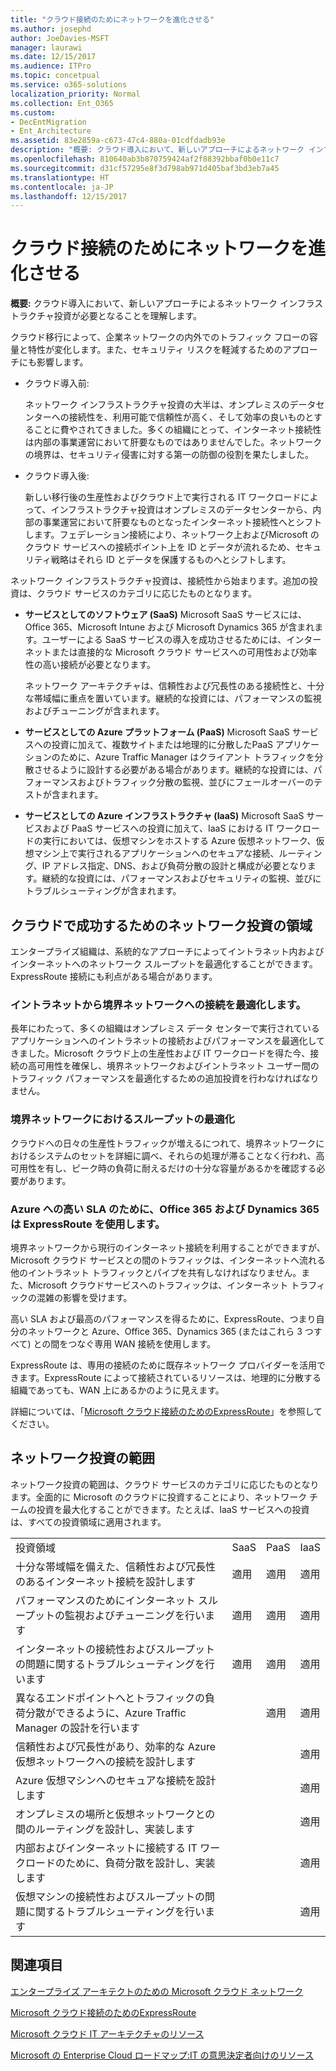 ```yaml
---
title: "クラウド接続のためにネットワークを進化させる"
ms.author: josephd
author: JoeDavies-MSFT
manager: laurawi
ms.date: 12/15/2017
ms.audience: ITPro
ms.topic: concetpual
ms.service: o365-solutions
localization_priority: Normal
ms.collection: Ent_O365
ms.custom:
- DecEntMigration
- Ent_Architecture
ms.assetid: 83e2859a-c673-47c4-880a-01cdfdadb93e
description: "概要: クラウド導入において、新しいアプローチによるネットワーク インフラストラクチャ投資が必要となることを理解します。"
ms.openlocfilehash: 810640ab3b870759424af2f88392bbaf0b0e11c7
ms.sourcegitcommit: d31cf57295e8f3d798ab971d405baf3bd3eb7a45
ms.translationtype: HT
ms.contentlocale: ja-JP
ms.lasthandoff: 12/15/2017
---
```

# <a name="evolving-your-network-for-cloud-connectivity"></a>クラウド接続のためにネットワークを進化させる

 **概要:** クラウド導入において、新しいアプローチによるネットワーク インフラストラクチャ投資が必要となることを理解します。
  
クラウド移行によって、企業ネットワークの内外でのトラフィック フローの容量と特性が変化します。また、セキュリティ リスクを軽減するためのアプローチにも影響します。
  
- クラウド導入前:
    
    ネットワーク インフラストラクチャ投資の大半は、オンプレミスのデータセンターへの接続性を、利用可能で信頼性が高く、そして効率の良いものとすることに費やされてきました。多くの組織にとって、インターネット接続性は内部の事業運営において肝要なものではありませんでした。ネットワークの境界は、セキュリティ侵害に対する第一の防御の役割を果たしました。
    
- クラウド導入後:
    
    新しい移行後の生産性およびクラウド上で実行される IT ワークロードによって、インフラストラクチャ投資はオンプレミスのデータセンターから、内部の事業運営において肝要なものとなったインターネット接続性へとシフトします。フェデレーション接続により、ネットワーク上およびMicrosoft のクラウド サービスへの接続ポイント上を ID とデータが流れるため、セキュリティ戦略はそれら ID とデータを保護するものへとシフトします。
    
ネットワーク インフラストラクチャ投資は、接続性から始まります。追加の投資は、クラウド サービスのカテゴリに応じたものとなります。
  
- **サービスとしてのソフトウェア (SaaS)** Microsoft SaaS サービスには、Office 365、Microsoft Intune および Microsoft Dynamics 365 が含まれます。ユーザーによる SaaS サービスの導入を成功させるためには、インターネットまたは直接的な Microsoft クラウド サービスへの可用性および効率性の高い接続が必要となります。
    
    ネットワーク アーキテクチャは、信頼性および冗長性のある接続性と、十分な帯域幅に重点を置いています。継続的な投資には、パフォーマンスの監視およびチューニングが含まれます。
    
- **サービスとしての Azure プラットフォーム (PaaS)** Microsoft SaaS サービスへの投資に加えて、複数サイトまたは地理的に分散したPaaS アプリケーションのために、Azure Traffic Manager はクライアント トラフィックを分散させるように設計する必要がある場合があります。継続的な投資には、パフォーマンスおよびトラフィック分散の監視、並びにフェールオーバーのテストが含まれます。
    
- **サービスとしての Azure インフラストラクチャ (IaaS)** Microsoft SaaS サービスおよび PaaS サービスへの投資に加えて、IaaS における IT ワークロードの実行においては、仮想マシンをホストする Azure 仮想ネットワーク、仮想マシン上で実行されるアプリケーションへのセキュアな接続、ルーティング、IP アドレス指定、DNS、および負荷分散の設計と構成が必要となります。継続的な投資には、パフォーマンスおよびセキュリティの監視、並びにトラブルシューティングが含まれます。
    
## <a name="areas-of-networking-investment-for-success-in-the-cloud"></a>クラウドで成功するためのネットワーク投資の領域

エンタープライズ組織は、系統的なアプローチによってイントラネット内およびインターネットへのネットワーク スループットを最適化することができます。ExpressRoute 接続にも利点がある場合があります。
  
### <a name="optimize-intranet-connectivity-to-your-edge-network"></a>イントラネットから境界ネットワークへの接続を最適化します。

長年にわたって、多くの組織はオンプレミス データ センターで実行されているアプリケーションへのイントラネットの接続およびパフォーマンスを最適化してきました。Microsoft クラウド上の生産性および IT ワークロードを得た今、接続の高可用性を確保し、境界ネットワークおよびイントラネット ユーザー間のトラフィック パフォーマンスを最適化するための追加投資を行わなければなりません。
  
### <a name="optimize-throughput-at-your-edge-network"></a>境界ネットワークにおけるスループットの最適化

クラウドへの日々の生産性トラフィックが増えるにつれて、境界ネットワークにおけるシステムのセットを詳細に調べ、それらの処理が滞ることなく行われ、高可用性を有し、ピーク時の負荷に耐えるだけの十分な容量があるかを確認する必要があります。
  
### <a name="for-a-high-sla-to-azure-office-365-and-dynamics-365-use-expressroute"></a>Azure への高い SLA のために、Office 365 および Dynamics 365 は ExpressRoute を使用します。

境界ネットワークから現行のインターネット接続を利用することができますが、Microsoft クラウド サービスとの間のトラフィックは、インターネットへ流れる他のイントラネット トラフィックとパイプを共有しなければなりません。また、Microsoft クラウドサービスへのトラフィックは、インターネット トラフィックの混雑の影響を受けます。
  
高い SLA および最高のパフォーマンスを得るために、ExpressRoute、つまり自分のネットワークと Azure、Office 365、Dynamics 365 (またはこれら 3 つすべて) との間をつなぐ専用 WAN 接続を使用します。 
  
ExpressRoute は、専用の接続のために既存ネットワーク プロバイダーを活用できます。ExpressRoute によって接続されているリソースは、地理的に分散する組織であっても、WAN 上にあるかのように見えます。
  
詳細については、「[Microsoft クラウド接続のためのExpressRoute](expressroute-for-microsoft-cloud-connectivity.md)」を参照してください。
  
## <a name="scope-of-network-investments"></a>ネットワーク投資の範囲

ネットワーク投資の範囲は、クラウド サービスのカテゴリに応じたものとなります。全面的に Microsoft のクラウドに投資することにより、ネットワーク チームの投資を最大化することができます。たとえば、IaaS サービスへの投資は、すべての投資領域に適用されます。
  
|||||
|:-----|:-----|:-----|:-----|
|投資領域  <br/> |SaaS  <br/> |PaaS  <br/> |IaaS  <br/> |
|十分な帯域幅を備えた、信頼性および冗長性のあるインターネット接続を設計します  <br/> |適用  <br/> |適用  <br/> |適用  <br/> |
|パフォーマンスのためにインターネット スループットの監視およびチューニングを行います  <br/> |適用  <br/> |適用  <br/> |適用  <br/> |
|インターネットの接続性およびスループットの問題に関するトラブルシューティングを行います  <br/> |適用  <br/> |適用  <br/> |適用  <br/> |
|異なるエンドポイントへとトラフィックの負荷分散ができるように、Azure Traffic Manager の設計を行います  <br/> ||適用  <br/> |適用  <br/> |
|信頼性および冗長性があり、効率的な Azure 仮想ネットワークへの接続を設計します  <br/> |||適用  <br/> |
|Azure 仮想マシンへのセキュアな接続を設計します  <br/> |||適用  <br/> |
|オンプレミスの場所と仮想ネットワークとの間のルーティングを設計し、実装します  <br/> |||適用  <br/> |
|内部およびインターネットに接続する IT ワークロードのために、負荷分散を設計し、実装します  <br/> |||適用  <br/> |
|仮想マシンの接続性およびスループットの問題に関するトラブルシューティングを行います  <br/> |||適用  <br/> |
   
## <a name="see-also"></a>関連項目

[エンタープライズ アーキテクトのための Microsoft クラウド ネットワーク](microsoft-cloud-networking-for-enterprise-architects.md)
  
[Microsoft クラウド接続のためのExpressRoute](expressroute-for-microsoft-cloud-connectivity.md)
  
[Microsoft クラウド IT アーキテクチャのリソース](microsoft-cloud-it-architecture-resources.md)

[Microsoft の Enterprise Cloud ロードマップ:IT の意思決定者向けのリソース](https://sway.com/FJ2xsyWtkJc2taRD)



